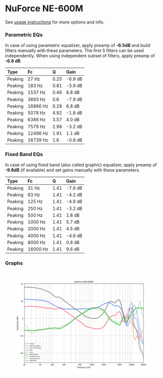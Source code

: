 # NuForce NE-600M
See [usage instructions](https://github.com/jaakkopasanen/AutoEq#usage) for more options and info.

### Parametric EQs
In case of using parametric equalizer, apply preamp of **-6.5dB** and build filters manually
with these parameters. The first 5 filters can be used independently.
When using independent subset of filters, apply preamp of **-6.8 dB**.

| Type    | Fc       |    Q | Gain    |
|:--------|:---------|:-----|:--------|
| Peaking | 27 Hz    | 0.25 | -6.9 dB |
| Peaking | 183 Hz   | 0.81 | -3.9 dB |
| Peaking | 1537 Hz  | 0.46 | 8.8 dB  |
| Peaking | 3893 Hz  | 0.6  | -7.9 dB |
| Peaking | 16866 Hz | 0.28 | 6.8 dB  |
| Peaking | 5078 Hz  | 4.92 | -1.8 dB |
| Peaking | 6386 Hz  | 3.57 | 4.0 dB  |
| Peaking | 7579 Hz  | 2.98 | -3.2 dB |
| Peaking | 12496 Hz | 1.91 | 1.1 dB  |
| Peaking | 16739 Hz | 1.6  | -0.8 dB |

### Fixed Band EQs
In case of using fixed band (also called graphic) equalizer, apply preamp of **-9.8dB**
(if available) and set gains manually with these parameters.

| Type    | Fc       |    Q | Gain    |
|:--------|:---------|:-----|:--------|
| Peaking | 31 Hz    | 1.41 | -7.6 dB |
| Peaking | 63 Hz    | 1.41 | -4.2 dB |
| Peaking | 125 Hz   | 1.41 | -4.9 dB |
| Peaking | 250 Hz   | 1.41 | -3.2 dB |
| Peaking | 500 Hz   | 1.41 | 1.8 dB  |
| Peaking | 1000 Hz  | 1.41 | 5.7 dB  |
| Peaking | 2000 Hz  | 1.41 | 4.5 dB  |
| Peaking | 4000 Hz  | 1.41 | -4.6 dB |
| Peaking | 8000 Hz  | 1.41 | 0.8 dB  |
| Peaking | 16000 Hz | 1.41 | 9.6 dB  |

### Graphs
![](./NuForce%20NE-600M.png)